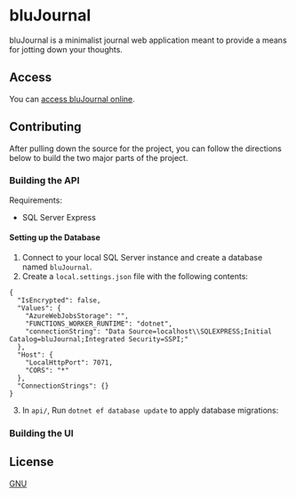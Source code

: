 # bluJournal

bluJournal is a minimalist journal web application meant to provide a means for jotting down your thoughts.

## Access

You can [access bluJournal online](https://blujournal.com).

## Contributing

After pulling down the source for the project, you can follow the directions
below to build the two major parts of the project.

### Building the API

Requirements:

- SQL Server Express

#### Setting up the Database

1. Connect to your local SQL Server instance and create a database named `bluJournal`.
1. Create a `local.settings.json` file with the following contents:

```
{
  "IsEncrypted": false,
  "Values": {
    "AzureWebJobsStorage": "",
    "FUNCTIONS_WORKER_RUNTIME": "dotnet",
    "connectionString": "Data Source=localhost\\SQLEXPRESS;Initial Catalog=bluJournal;Integrated Security=SSPI;"
  },
  "Host": {
    "LocalHttpPort": 7071,
    "CORS": "*"
  },
  "ConnectionStrings": {}
}

```

3. In `api/`, Run `dotnet ef database update` to apply database migrations:

### Building the UI

## License

[GNU](https://www.gnu.org/licenses/gpl-3.0.en.html)
